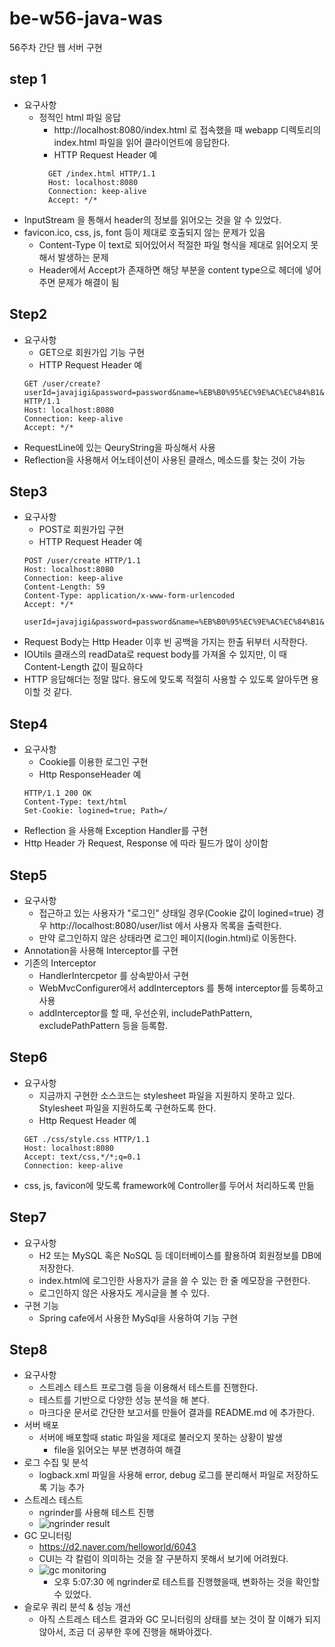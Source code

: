 # be-w56-java-was
56주차 간단 웹 서버 구현

## step 1 
- 요구사항
  - 정적인 html 파일 응답
    - http://localhost:8080/index.html 로 접속했을 때 webapp 디렉토리의 index.html 파일을 읽어 클라이언트에 응답한다.
    - HTTP Request Header 예 
    ``` 
      GET /index.html HTTP/1.1 
      Host: localhost:8080 
      Connection: keep-alive 
      Accept: */* 
    ```
- InputStream 을 통해서 header의 정보를 읽어오는 것을 알 수 있었다.
- favicon.ico, css, js, font 등이  제대로 호출되지 않는 문제가 있음
    - Content-Type 이 text로 되어있어서 적절한 파일 형식을 제대로 읽어오지 못해서 발생하는 문제
    - Header에서 Accept가 존재하면 해당 부분을 content type으로 헤더에 넣어주면 문제가 해결이 됨

## Step2
- 요구사항 
  - GET으로 회원가입 기능 구현
  - HTTP Request Header 예
  ```
  GET /user/create?userId=javajigi&password=password&name=%EB%B0%95%EC%9E%AC%EC%84%B1&email=javajigi%40slipp.net HTTP/1.1
  Host: localhost:8080
  Connection: keep-alive
  Accept: */*
  ```
- RequestLine에 있는 QeuryString을 파싱해서 사용
- Reflection을 사용해서 어노테이션이 사용된 클래스, 메소드를 찾는 것이 가능

## Step3
- 요구사항
  - POST로 회원가입 구현
  - HTTP Request Header 예
  ```
  POST /user/create HTTP/1.1
  Host: localhost:8080
  Connection: keep-alive
  Content-Length: 59
  Content-Type: application/x-www-form-urlencoded
  Accept: */*

  userId=javajigi&password=password&name=%EB%B0%95%EC%9E%AC%EC%84%B1&email=javajigi%40slipp.net
  ```
- Request Body는 Http Header 이후 빈 공백을 가지는 한출 뒤부터 시작한다.
- IOUtils 클래스의 readData로 request body를 가져올 수 있지만, 이 때 Content-Length 값이 필요하다
- HTTP 응답해더는 정말 많다. 용도에 맞도록 적절히 사용할 수 있도록 알아두면 용이할 것 같다.

## Step4
- 요구사항
  - Cookie를 이용한 로그인 구현
  - Http ResponseHeader 예
  ```
  HTTP/1.1 200 OK
  Content-Type: text/html
  Set-Cookie: logined=true; Path=/
  ```
- Reflection 을 사용해 Exception Handler를 구현
- Http Header 가 Request, Response 에 따라 필드가 많이 상이함

## Step5
- 요구사항
  - 접근하고 있는 사용자가 "로그인" 상태일 경우(Cookie 값이 logined=true) 경우 http://localhost:8080/user/list 에서 사용자 목록을 출력한다.
  - 만약 로그인하지 않은 상태라면 로그인 페이지(login.html)로 이동한다.
- Annotation을 사용해 Interceptor를 구현
- 기존의 Interceptor
  - HandlerIntercpetor 를 상속받아서 구현
  - WebMvcConfigurer에서 addInterceptors 를 통해 interceptor를 등록하고 사용
  - addInterceptor를 할 때, 우선순위, includePathPattern, excludePathPattern 등을 등록함.

## Step6
- 요구사항
  - 지금까지 구현한 소스코드는 stylesheet 파일을 지원하지 못하고 있다. Stylesheet 파일을 지원하도록 구현하도록 한다.
  - Http Request Header 예
  ```
  GET ./css/style.css HTTP/1.1
  Host: localhost:8080
  Accept: text/css,*/*;q=0.1
  Connection: keep-alive
  ```
- css, js, favicon에 맞도록 framework에 Controller를 두어서 처리하도록 만듦

## Step7
- 요구사항
  - H2 또는 MySQL 혹은 NoSQL 등 데이터베이스를 활용하여 회원정보를 DB에 저장한다. 
  - index.html에 로그인한 사용자가 글을 쓸 수 있는 한 줄 메모장을 구현한다. 
  - 로그인하지 않은 사용자도 게시글을 볼 수 있다.
- 구현 기능
  - Spring cafe에서 사용한 MySql을 사용하여 기능 구현

## Step8
- 요구사항
  - 스트레스 테스트 프로그램 등을 이용해서 테스트를 진행한다. 
  - 테스트를 기반으로 다양한 성능 분석을 해 본다. 
  - 마크다운 문서로 간단한 보고서를 만들어 결과를 README.md 에 추가한다.
- 서버 배포
  - 서버에 배포할때 static 파일을 제대로 불러오지 못하는 상황이 발생
    - file을 읽어오는 부분 변경하여 해결
- 로그 수집 및 분석
  - logback.xml 파일을 사용해 error, debug 로그를 분리해서 파일로 저장하도록 기능 추가
- 스트레스 테스트
  - ngrinder를 사용해 테스트 진행
  - ![ngrinder result](https://user-images.githubusercontent.com/49807087/152948354-6ef62781-e94d-49ef-9ee0-87bb0a70f2a8.png)
- GC 모니터링
  - https://d2.naver.com/helloworld/6043
  - CUI는 각 칼럼이 의미하는 것을 잘 구분하지 못해서 보기에 어려웠다. 
  - ![gc monitoring](https://user-images.githubusercontent.com/49807087/152948464-cbfb24fe-85bc-4ef5-84d9-bbee718e28d4.png)
    - 오후 5:07:30 에 ngrinder로 테스트를 진행했을때, 변화하는 것을 확인할 수 있었다. 
- 슬로우 쿼리 분석 & 성능 개선
  - 아직 스트레스 테스트 결과와 GC 모니터링의 상태를 보는 것이 잘 이해가 되지 않아서, 조금 더 공부한 후에 진행을 해봐야겠다.
